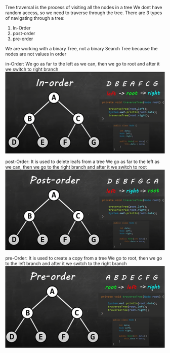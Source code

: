 Tree traversal is the process of visiting all the nodes in a tree
We dont have random access, so we need to traverse through the tree.
There are 3 types of navigating through a tree:
1) In-Order
2) post-order
3) pre-order

We are working with a binary Tree, not a binary Search Tree because the nodes are not values in order

in-Order:
We go as far to the left as we can, then we go to root and after it we switch to right branch
![img_5.png](img_5.png)

post-Order:
It is used to delete leafs from a tree
We go as far to the left as we can, then we go to the right branch and after it we switch to root
![img_6.png](img_6.png)

pre-Order:
It is used to create a copy from a tree
We go to root, then we go to the left branch and after it we switch to the right branch
![img_7.png](img_7.png)